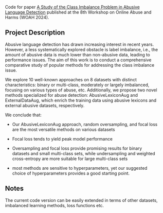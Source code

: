 Code for paper [A Study of the Class Imbalance Problem in Abusive Language Detection](https://aclanthology.org/2024.woah-1.4/) published at the 8th Workshop on Online Abuse and Harms (WOAH 2024).

**Project Description**
-----

Abusive language detection has drawn increasing interest in recent years. However, a less systematically explored obstacle is label imbalance, i.e., the amount of abusive data is much lower than non-abusive data, leading to performance issues. The aim of this work is to conduct a comprehensive comparative study of popular methods for addressing the class imbalance issue. 

We explore 10 well-known approaches on 8 datasets with distinct characteristics: binary or multi-class, moderately or largely imbalanced, focusing on various types of abuse, etc. Additionally, we propose two novel methods specialized for abuse detection: AbusiveLexiconAug and ExternalDataAug, which enrich the training data using abusive lexicons and external abusive datasets, respectively. 

We conclude that: 

- Our AbusiveLexiconAug approach, random oversampling, and focal loss are the most versatile methods on various datasets

- Focal loss tends to yield peak model performance

- Oversampling and focal loss provide promising results for binary datasets and small multi-class sets, while undersampling and weighted cross-entropy are more suitable for large multi-class sets

- most methods are sensitive to hyperparameters, yet our suggested choice of hyperparameters provides a good starting point.

**Notes**
----

The current code version can be easily extended in terms of other datasets, imbalanced learning methods, loss functions etc.
